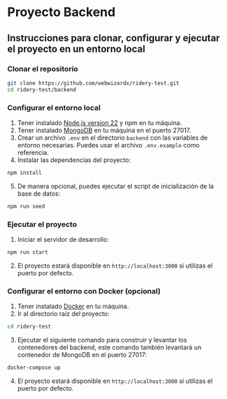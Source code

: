 # Proyecto Backend

## Instrucciones para clonar, configurar y ejecutar el proyecto en un entorno local

### Clonar el repositorio

```bash
git clone https://github.com/webwizardx/ridery-test.git
cd ridery-test/backend
```

### Configurar el entorno local

1. Tener instalado [Node.js version 22](https://nodejs.org/en/download/prebuilt-installer) y npm en tu máquina.
2. Tener instalado [MongoDB](https://www.mongodb.com/try/download/community) en tu máquina en el puerto 27017.
3. Crear un archivo `.env` en el directorio `backend` con las variables de entorno necesarias. Puedes usar el archivo `.env.example` como referencia.
4. Instalar las dependencias del proyecto:

```bash
npm install
```

5. De manera opcional, puedes ejecutar el script de inicialización de la base de datos:

```bash
npm run seed
```

### Ejecutar el proyecto

1. Iniciar el servidor de desarrollo:

```bash
npm run start
```

2. El proyecto estará disponible en `http://localhost:3000` si utilizas el puerto por defecto.

### Configurar el entorno con Docker (opcional)

1. Tener instalado [Docker](https://docs.docker.com/get-started/get-docker/) en tu máquina.
2. Ir al directorio raíz del proyecto:

```bash
cd ridery-test
```

3. Ejecutar el siguiente comando para construir y levantar los contenedores del backend, este comando también levantará un contenedor de MongoDB en el puerto 27017:

```bash
docker-compose up
```

4. El proyecto estará disponible en `http://localhost:3000` si utilizas el puerto por defecto.
